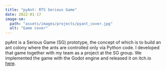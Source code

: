 ```yaml
---
title: "pyAnt: RTS Serious Game"
date: 2022-01-17
image-sm:
  path: "assets/images/projects/pyant_cover.jpg"
  alt: "Game cover"
---
```


pyAnt is a Serious Game (SG) prototype, the concept of
which is to build an ant colony where the ants are
controlled only via Python code. I developed that game
together with my team as a project at the SG group. We
implemented the game with the Godot engine and released
it on itch.io [here](https://maggir.itch.io/pyant).
